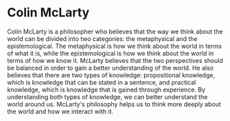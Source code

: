 # Colin McLarty

Colin McLarty is a philosopher who believes that the way we think about the world can be divided into two categories: the metaphysical and the epistemological. The metaphysical is how we think about the world in terms of what it is, while the epistemological is how we think about the world in terms of how we know it. McLarty believes that the two perspectives should be balanced in order to gain a better understanding of the world. He also believes that there are two types of knowledge: propositional knowledge, which is knowledge that can be stated in a sentence, and practical knowledge, which is knowledge that is gained through experience. By understanding both types of knowledge, we can better understand the world around us. McLarty's philosophy helps us to think more deeply about the world and how we interact with it.

